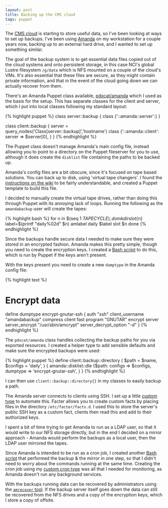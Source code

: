 ```yaml
---
layout: post
title: Backing up the CMS cloud
tags: puppet
---
```


The [CMS cloud](https://github.com/coecms/climate-cms) is starting to store
useful data, so I've been looking at ways to set up backups. I've been using
[Amanda](http://wiki.zmanda.com/index.php/Main_Page) on my workstation for a
couple years now, backing up to an external hard drive, and I wanted to set up
something similar.

The goal of the backup system is to get essential data files copied out of the
cloud systems and onto persistent storage, in this case NCI's global Lustre
filesystem `/g/data` which is NFS mounted on a couple of the cloud's VMs. It's
also essential that these files are secure, as they might contain private
information, and that in the event of the cloud going down we can actually
recover from them.

There's an Amanda Puppet class available,
[pdxcat/amanda](https://forge.puppetlabs.com/pdxcat/amanda) which I used as the
basis for the setup. This has separate classes for the client and
server, which I put into local classes following my standard layout:

{% highlight puppet %}
class server::backup {
  class {'::amanda::server':}
}

class client::backup {
  server = query_nodes('Class[server::backup]','hostname')
  class {'::amanda::client':
    server => $server[0],
  }
}
{% endhighlight %}

The Puppet class doesn't manage Amanda's main config file, instead allowing you
to point to a directory on the Puppet fileserver for you to use, although it
does create the `disklist` file containing the paths to be backed up.

Amanda's config files are a bit obscure, since it's focused on tape based
solutions. You can back up to disk, using 'virtual tape changers'. 
I found the [instructions on the
wiki](http://wiki.zmanda.com/index.php/GSWA/Build_a_Basic_Configuration) to be
fairly understandable, and created a Puppet template to build this file.

I decided to manually create the virtual tape drives, rather than doing this
through Puppet with its annoying lack of loops. Running the following as
the `amandabackup` user will create the tapes:

{% highlight bash %}
for n in $(seq 1 $TAPECYCLE); do
    mkdir slot${n}
    label=$(printf "daily%02d" $n)
    amlabel daily $label slot $n
done
{% endhighlight %}

Since the backups handle secure data I needed to make sure they were stored in
an encrypted fashion. Amanda makes this pretty simple, though you need to
create the encryption keys. I created a [Bash
script](https://github.com/coecms/climate-cms/blob/production/local/server/files/backup/setup_encrypt.sh)
to do this, which is run by Puppet if the keys aren't present.

With the keys present you need to create a new `dumptype` in the Amanda config file:

{% highlight text %}
# Encrypt data
define dumptype encrypt-gnutar-ssh {
    auth "ssh"
    client_username "amandabackup"
    compress client fast
    program "GNUTAR"
    encrypt  server
    server_encrypt "/usr/sbin/amcrypt"
    server_decrypt_option "-d"
}
{% endhighlight %}

The `pdxcat/amanda` class handles collecting the backup paths for you via exported
resources. I created a helper type to add sensible defaults and make sure the
encrypted backups were used:

{% highlight puppet %}
define client::backup::directory (
  $path     = $name,
  $configs  = 'daily',
) {
  amanda::disklist::dle {$path:
    configs  => $configs,
    dumptype => 'encrypt-gnutar-ssh',
  }
}
{% endhighlight %}

I can then use `client::backup::directory{}` in my classes to easily backup a
path.

The Amanda server connects to clients using SSH. I set up a little [custom
type](https://github.com/coecms/climate-cms/tree/production/local/sshkey)
to automate this. Facter allows you to create custom facts by placing files in
the directory `/etc/facter/facts.d`. I used this to store the server's public
SSH key as a custom fact, clients then read this and add to their authorized
keys.

I spent a bit of time trying to get Amanda to run as a LDAP user, so that it
would write to our NFS storage directly, but in the end I decided on a mirror
approach - Amanda would perform the backups as a local user, then the LDAP user
mirrored the tapes.

Since Amanda is intended to be run as a cron job, I created another [Bash script](https://github.com/coecms/climate-cms/blob/production/local/server/templates/backup/backup_and_mirror.sh.erb)
that performed the backup & the mirror in one step, so that I didn't need to
worry about the commands running at the same time. Creating the cron job using
my [custom cron
type](https://github.com/coecms/climate-cms/blob/production/local/site/manifests/cron.pp)
was all that I needed for monitoring, as Amanda doesn't run
any background services.

With the backups running data can be recovered by administrators using the
[`amrecover` tool](http://wiki.zmanda.com/index.php/GSWA/Recovering_Files). If
the backup server itself goes down the data can still be recovered from the NFS
drives and a copy of the encryption keys, which I store a copy of offsite.
